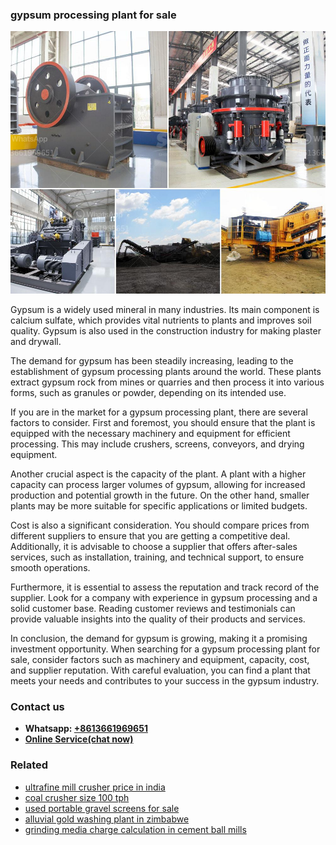<h3>gypsum processing plant for sale</h3><img src='1708499599.jpg' alt=''><p>Gypsum is a widely used mineral in many industries. Its main component is calcium sulfate, which provides vital nutrients to plants and improves soil quality. Gypsum is also used in the construction industry for making plaster and drywall.</p><p>The demand for gypsum has been steadily increasing, leading to the establishment of gypsum processing plants around the world. These plants extract gypsum rock from mines or quarries and then process it into various forms, such as granules or powder, depending on its intended use.</p><p>If you are in the market for a gypsum processing plant, there are several factors to consider. First and foremost, you should ensure that the plant is equipped with the necessary machinery and equipment for efficient processing. This may include crushers, screens, conveyors, and drying equipment.</p><p>Another crucial aspect is the capacity of the plant. A plant with a higher capacity can process larger volumes of gypsum, allowing for increased production and potential growth in the future. On the other hand, smaller plants may be more suitable for specific applications or limited budgets.</p><p>Cost is also a significant consideration. You should compare prices from different suppliers to ensure that you are getting a competitive deal. Additionally, it is advisable to choose a supplier that offers after-sales services, such as installation, training, and technical support, to ensure smooth operations.</p><p>Furthermore, it is essential to assess the reputation and track record of the supplier. Look for a company with experience in gypsum processing and a solid customer base. Reading customer reviews and testimonials can provide valuable insights into the quality of their products and services.</p><p>In conclusion, the demand for gypsum is growing, making it a promising investment opportunity. When searching for a gypsum processing plant for sale, consider factors such as machinery and equipment, capacity, cost, and supplier reputation. With careful evaluation, you can find a plant that meets your needs and contributes to your success in the gypsum industry.</p><h3>Contact us</h3><ul><li><strong>Whatsapp:&nbsp;<a href="https://wa.me/8613661969651">+8613661969651</a></strong></li><li><a href="https://swt.shibang-china.com/?git&amp;zhl&amp;gypsum processing plant for sale"><strong>Online Service(chat now)</strong></a></li></ul><h3>Related</h3><ul><li><a href='ultrafine mill crusher price in india.md'>ultrafine mill crusher price in india</a></li><li><a href='coal crusher size 100 tph.md'>coal crusher size 100 tph</a></li><li><a href='used portable gravel screens for sale.md'>used portable gravel screens for sale</a></li><li><a href='alluvial gold washing plant in zimbabwe.md'>alluvial gold washing plant in zimbabwe</a></li><li><a href='grinding media charge calculation in cement ball mills.md'>grinding media charge calculation in cement ball mills</a></li></ul>